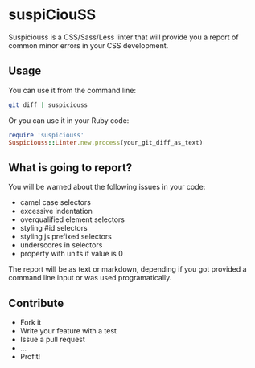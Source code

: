 # suspiCiouSS

Suspiciouss is a CSS/Sass/Less linter that will provide you a report of common minor errors in your CSS development.

## Usage

You can use it from the command line:

```bash
git diff | suspiciouss
```

Or you can use it in your Ruby code:

```ruby
require 'suspiciouss'
Suspiciouss::Linter.new.process(your_git_diff_as_text)
```

## What is going to report?

You will be warned about the following issues in your code:

- camel case selectors
- excessive indentation
- overqualified element selectors
- styling #id selectors
- styling js prefixed selectors
- underscores in selectors
- property with units if value is 0

The report will be as text or markdown, depending if you got provided a command line input or was used programatically.

## Contribute

- Fork it
- Write your feature with a test
- Issue a pull request
- ...
- Profit!


